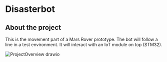 # Disasterbot

## About the project
This is the movement part of a Mars Rover prototype.
The bot will follow a line in a test environment. It will interact with an IoT module on top (STM32).

![ProjectOverview drawio](https://github.com/PJLys/ATXMEGA_Rover/assets/67599688/efd63230-6db7-4d14-bde5-44ec0ed5d6c7)

